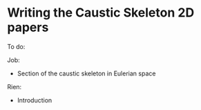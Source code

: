 # Writing the Caustic Skeleton 2D papers

To do: 

Job: 
* Section of the caustic skeleton in Eulerian space

Rien: 
* Introduction
